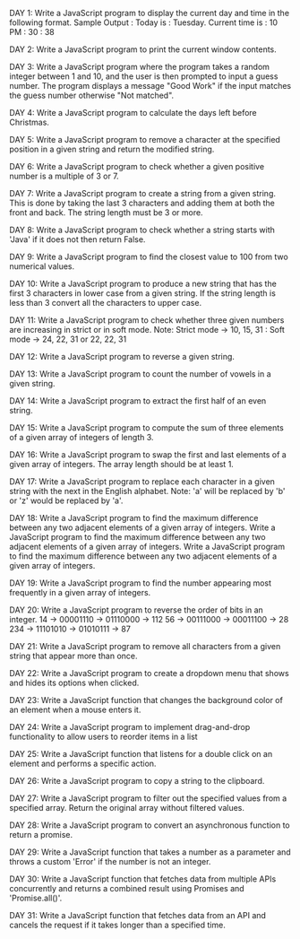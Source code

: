 DAY 1: Write a JavaScript program to display the current day and time in the following format.
       Sample Output : 
       Today is : Tuesday.
       Current time is : 10 PM : 30 : 38

DAY 2: Write a JavaScript program to print the current window contents.

DAY 3: Write a JavaScript program where the program takes a random integer between 1 and 10, and the user is then prompted to input a guess number. 
       The program displays a message "Good Work" if the input matches the guess number otherwise "Not matched".

DAY 4: Write a JavaScript program to calculate the days left before Christmas.

DAY 5: Write a JavaScript program to remove a character at the specified position in a given string and return the modified string.

DAY 6: Write a JavaScript program to check whether a given positive number is a multiple of 3 or 7.

DAY 7: Write a JavaScript program to create a string from a given string. This is done by taking the last 3 characters and adding them at both the front and back. The string 
       length must be 3 or more.

DAY 8: Write a JavaScript program to check whether a string starts with 'Java'  if it does not then  return False.

DAY 9: Write a JavaScript program to find the closest value to 100 from two numerical values.

DAY 10: Write a JavaScript program to produce a new string that has the first 3 characters in lower case from a given string. If the string length is less than 3 convert all 
        the characters to upper case.

DAY 11: Write a JavaScript program to check whether three given numbers are increasing in strict or in soft mode.
        Note: Strict mode -> 10, 15, 31 : Soft mode -> 24, 22, 31 or 22, 22, 31

DAY 12: Write a JavaScript program to reverse a given string.

DAY 13: Write a JavaScript program to count the number of vowels in a given string.

DAY 14: Write a JavaScript program to extract the first half of an even string.

DAY 15: Write a JavaScript program to compute the sum of three elements of a given array of integers of length 3.

DAY 16: Write a JavaScript program to swap the first and last elements of a given array of integers. The array length should be at least 1.

DAY 17: Write a JavaScript program to replace each character in a given string with the next in the English alphabet.
        Note: 'a' will be replaced by 'b' or 'z' would be replaced by 'a'.

DAY 18: Write a JavaScript program to find the maximum difference between any two adjacent elements of a given array of integers. Write a JavaScript program to find the 
        maximum difference between any two adjacent elements of a given array of integers. Write a JavaScript program to find the maximum difference between any two adjacent 
        elements of a given array of integers.

DAY 19: Write a JavaScript program to find the number appearing most frequently in a given array of integers.

DAY 20: Write a JavaScript program to reverse the order of bits in an integer. 
        14 -> 00001110 -> 01110000 -> 112
        56 -> 00111000 -> 00011100 -> 28
        234 -> 11101010 -> 01010111 -> 87

DAY 21: Write a JavaScript program to remove all characters from a given string that appear more than once.

DAY 22: Write a JavaScript program to create a dropdown menu that shows and hides its options when clicked.

DAY 23: Write a JavaScript function that changes the background color of an element when a mouse enters it.

DAY 24: Write a JavaScript program to implement drag-and-drop functionality to allow users to reorder items in a list

DAY 25: Write a JavaScript function that listens for a double click on an element and performs a specific action.

DAY 26: Write a JavaScript program to copy a string to the clipboard.

DAY 27: Write a JavaScript program to filter out the specified values from a specified array. Return the original array without filtered values.

DAY 28: Write a JavaScript program to convert an asynchronous function to return a promise.

DAY 29: Write a JavaScript function that takes a number as a parameter and throws a custom 'Error' if the number is not an integer.

DAY 30: Write a JavaScript function that fetches data from multiple APIs concurrently and returns a combined result using Promises and 'Promise.all()'. 

DAY 31: Write a JavaScript function that fetches data from an API and cancels the request if it takes longer than a specified time.




